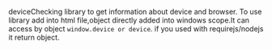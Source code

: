 deviceChecking library to get information about device and browser.
To use library add into html file,object directly added into windows scope.It can access by object ``window.device or device``.
if you used with requirejs/nodejs it return object.
